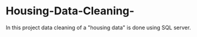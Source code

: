 # Housing-Data-Cleaning-
In this project data cleaning of a "housing data" is done using SQL server.
